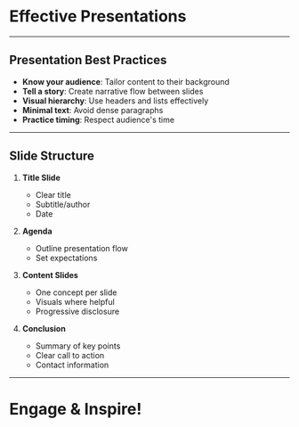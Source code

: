 # Effective Presentations

---

## Presentation Best Practices

- **Know your audience**: Tailor content to their background
- **Tell a story**: Create narrative flow between slides
- **Visual hierarchy**: Use headers and lists effectively
- **Minimal text**: Avoid dense paragraphs
- **Practice timing**: Respect audience's time

---

## Slide Structure

1. **Title Slide**

   - Clear title
   - Subtitle/author
   - Date

2. **Agenda**

   - Outline presentation flow
   - Set expectations

3. **Content Slides**

   - One concept per slide
   - Visuals where helpful
   - Progressive disclosure

4. **Conclusion**
   - Summary of key points
   - Clear call to action
   - Contact information

---

# Engage & Inspire!
